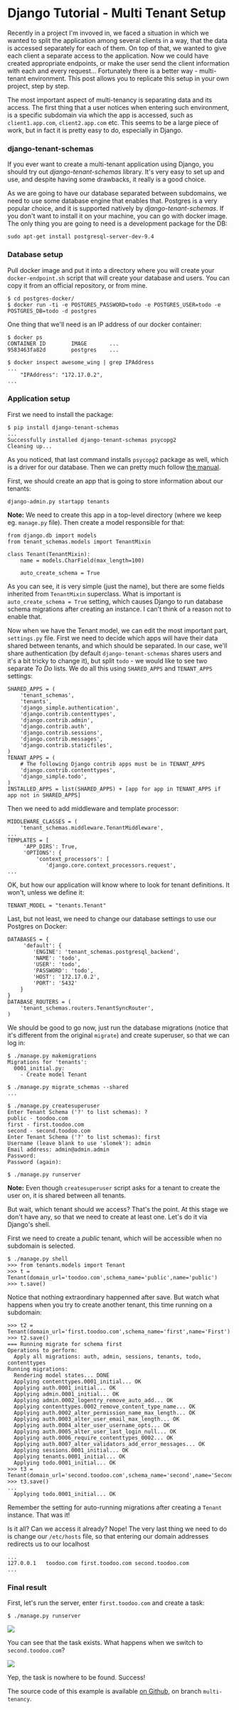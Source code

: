 # Django Tutorial - Multi Tenant Setup

Recently in a project I'm invoved in, we faced a situation in which we wanted to split the application among several clients in a way, that the data is accessed separately for each of them. On top of that, we wanted to give each client a separate access to the application. Now we could have created appropriate endpoints, or make the user send the client information with each and every request... Fortunately there is a better way - multi-tenant environment. This post allows you to replicate this setup in your own project, step by step.

The most important aspect of multi-tenancy is separating data and its access. The first thing that a user notices when entering such environment, is a specific subdomain via which the app is accessed, such as `client1.app.com`, `client2.app.com` etc. This seems to be a large piece of work, but in fact it is pretty easy to do, especially in Django. 

### django-tenant-schemas

If you ever want to create a multi-tenant application using Django, you should try out _django-tenant-schemas_ library. It's very easy to set up and use, and despite having some drawbacks, it really is a good choice.

As we are going to have our database separated between subdomains, we need to use some database engine that enables that. Postgres is  a very popular choice, and it is supported natively by _django-tenant-schemas_. If you don't want to install it on your machine, you can go with docker image. The only thing you are going to need is a development package for the DB:

	sudo apt-get install postgresql-server-dev-9.4

### Database setup

Pull docker image and put it into a directory where you will create your `docker-endpoint.sh` script that will create your database and users. You can copy it from an official repository, or from mine.

	$ cd postgres-docker/
	$ docker run -ti -e POSTGRES_PASSWORD=todo -e POSTGRES_USER=todo -e POSTGRES_DB=todo -d postgres

One thing that we'll need is an IP address of our docker container:

	$ docker ps
	CONTAINER ID        IMAGE		...
	9583463fa82d        postgres	...

	$ docker inspect awesome_wing | grep IPAddress
	...
        "IPAddress": "172.17.0.2",
    ...

### Application setup

First we need to install the package:

	$ pip install django-tenant-schemas
	...
	Successfully installed django-tenant-schemas psycopg2
	Cleaning up...

As you noticed, that last command installs `psycopg2` package as well, which is a driver for our database. Then we can pretty much follow [the manual](https://django-tenant-schemas.readthedocs.org/en/latest/).

First, we should create an app that is going to store information about our tenants:

	django-admin.py startapp tenants
	
**Note:** We need to create this app in a top-level directory (where we keep eg. `manage.py` file). Then create a model responsible for that:

	from django.db import models
	from tenant_schemas.models import TenantMixin

	class Tenant(TenantMixin):
	    name = models.CharField(max_length=100)
	    
	    auto_create_schema = True

As you can see, it is very simple (just the name), but there are some fields inherited from `TenantMixin` superclass. What is important is `auto_create_schema = True` setting, which causes Django to run database schema migrations after creating an instance. I can't think of a reason not to enable that.

Now when we have the Tenant model, we can edit the most important part, `settings.py` file. First we need to decide which apps will have their data shared between tenants, and which should be separated. In our case, we'll share authentication (by default `django-tenant-schemas` shares users and it's a bit tricky to change it), but split `todo` - we would like to see two separate _To Do_ lists. We do all this using `SHARED_APPS` and `TENANT_APPS` settings:


	SHARED_APPS = (
	    'tenant_schemas',
	    'tenants',
	    'django_simple.authentication',
	    'django.contrib.contenttypes',
	    'django.contrib.admin',
	    'django.contrib.auth',
	    'django.contrib.sessions',
	    'django.contrib.messages',
	    'django.contrib.staticfiles',
	)
	TENANT_APPS = (
	    # The following Django contrib apps must be in TENANT_APPS
	    'django.contrib.contenttypes',
	    'django_simple.todo',
	)
	INSTALLED_APPS = list(SHARED_APPS) + [app for app in TENANT_APPS if app not in SHARED_APPS]

Then we need to add middleware and template processor:

	MIDDLEWARE_CLASSES = (
		'tenant_schemas.middleware.TenantMiddleware',
	...
	TEMPLATES = [
         'APP_DIRS': True,
         'OPTIONS': {
             'context_processors': [
             	'django.core.context_processors.request',
 	...

OK, but how our application will know where to look for tenant definitions. It won't, unless we define it:

	TENANT_MODEL = "tenants.Tenant"

Last, but not least, we need to change our database settings to use our Postgres on Docker:

	DATABASES = {
	     'default': {
	        'ENGINE': 'tenant_schemas.postgresql_backend',
	        'NAME': 'todo',
	        'USER': 'todo',
	        'PASSWORD': 'todo',
	        'HOST': '172.17.0.2',
	        'PORT': '5432'
	    }
	}
	DATABASE_ROUTERS = (
	    'tenant_schemas.routers.TenantSyncRouter',
	)

We should be good to go now, just run the database migrations (notice that it's different from the original `migrate`) and create superuser, so that we can log in:

	$ ./manage.py makemigrations
	Migrations for 'tenants':
	  0001_initial.py:
	    - Create model Tenant

	$ ./manage.py migrate_schemas --shared
	...

	$ ./manage.py createsuperuser
	Enter Tenant Schema ('?' to list schemas): ?
	public - toodoo.com
	first - first.toodoo.com
	second - second.toodoo.com
	Enter Tenant Schema ('?' to list schemas): first
	Username (leave blank to use 'slomek'): admin
	Email address: admin@admin.admin
	Password: 
	Password (again): 

	$ ./manage.py runserver

**Note:** Even though `createsuperuser` script asks for a tenant to create the user on, it is shared between all tenants.

But wait, which tenant should we access? That's the point. At this stage we don't have any, so that we need to create at least one. Let's do it via Django's shell.

First we need to create a _public_ tenant, which will be accessible when no subdomain is selected.

	$ ./manage.py shell
	>>> from tenants.models import Tenant
	>>> t = Tenant(domain_url='toodoo.com',schema_name='public',name='public')
	>>> t.save()

Notice that nothing extraordinary happenned after save. But watch what happens when you try to create another tenant, this time running on a subdomain:

	>>> t2 = Tenant(domain_url='first.toodoo.com',schema_name='first',name='First')
	>>> t2.save()
	=== Running migrate for schema first
	Operations to perform:
	  Apply all migrations: auth, admin, sessions, tenants, todo, contenttypes
	Running migrations:
	  Rendering model states... DONE
	  Applying contenttypes.0001_initial... OK
	  Applying auth.0001_initial... OK
	  Applying admin.0001_initial... OK
	  Applying admin.0002_logentry_remove_auto_add... OK
	  Applying contenttypes.0002_remove_content_type_name... OK
	  Applying auth.0002_alter_permission_name_max_length... OK
	  Applying auth.0003_alter_user_email_max_length... OK
	  Applying auth.0004_alter_user_username_opts... OK
	  Applying auth.0005_alter_user_last_login_null... OK
	  Applying auth.0006_require_contenttypes_0002... OK
	  Applying auth.0007_alter_validators_add_error_messages... OK
	  Applying sessions.0001_initial... OK
	  Applying tenants.0001_initial... OK
	  Applying todo.0001_initial... OK
	>>> t3 = Tenant(domain_url='second.toodoo.com',schema_name='second',name='Second')
	>>> t3.save()
	...
	  Applying todo.0001_initial... OK

Remember the setting for auto-running migrations after creating a `Tenant` instance. That was it!

Is it all? Can we access it already? Nope! The very last thing we need to do is change our `/etc/hosts` file, so that entering our domain addresses redirects us to our localhost

	...
	127.0.0.1	toodoo.com first.toodoo.com second.toodoo.com
	...

### Final result

First, let's run the server, enter `first.toodoo.com` and create a task:

	$ ./manage.py runserver

<img src="https://raw.githubusercontent.com/mycodesmells/django-tutorial/multi-tenancy/posts/images/first-tenant.png"/>

You can see that the task exists. What happens when we switch to `second.toodoo.com`?

<img src="https://raw.githubusercontent.com/mycodesmells/django-tutorial/multi-tenancy/posts/images/second-tenant.png"/>

Yep, the task is nowhere to be found. Success!

The source code of this example is available [on Github](https://github.com/mycodesmells/django-tutorial), on branch `multi-tenancy`.
